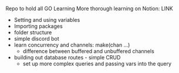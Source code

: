 Repo to hold all GO Learning
More thorough learning on Notion: LINK

- Setting and using variables
- Importing packages
- folder structure
- simple discord bot
- learn concurrency and channels: make(chan ...)
  - difference between buffered and unbuffered channels
- building out database routes - simple CRUD
  - set up more complex queries and passing vars into the query


